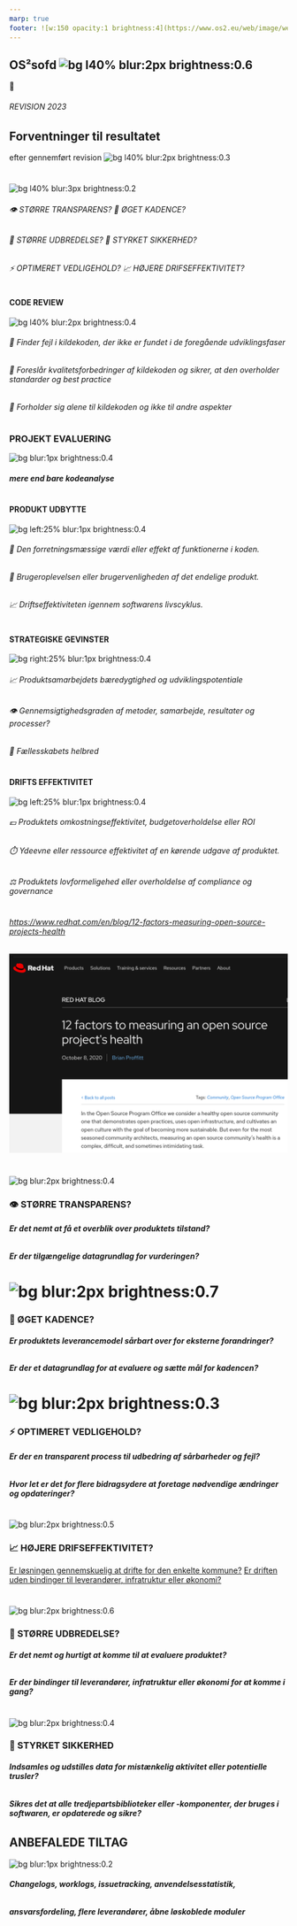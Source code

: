 ```yaml
---
marp: true
footer: ![w:150 opacity:1 brightness:4](https://www.os2.eu/web/image/website/1/logo/OS2%20%E2%80%93%20Offentligt%20digitaliseringsf%C3%A6llesskab?unique=8a4ead6)
---
```

<!--
theme: uncover
transition: dissolve
class:
 - invert
headingDivider: 2 
paginate: false
-->

## OS²sofd ![bg l40% blur:2px brightness:0.6](https://images.pexels.com/photos/1383416/pexels-photo-1383416.jpeg)
:small_blue_diamond:
###### REVISION 2023

## **Forventninger til resultatet**
 efter gennemført revision
![bg l40% blur:2px brightness:0.3](https://images.pexels.com/photos/3184660/pexels-photo-3184660.jpeg?auto=compress&cs=tinysrgb&w=1260&h=750&dpr=1)

#
![bg l40% blur:3px brightness:0.2](https://images.pexels.com/photos/131979/pexels-photo-131979.jpeg?auto=compress&cs=tinysrgb&w=1260&h=750&dpr=1)
###### 👁️ STØRRE TRANSPARENS?  🚀 ØGET KADENCE?
###### 💎 STØRRE UDBREDELSE? 🔐 STYRKET SIKKERHED?
######  ⚡ OPTIMERET VEDLIGEHOLD? 📈 HØJERE DRIFSEFFEKTIVITET?


#
#### **CODE REVIEW**
![bg l40% blur:2px brightness:0.4](https://images.pexels.com/photos/1102797/pexels-photo-1102797.png?auto=compress&cs=tinysrgb&w=1260&h=750&dpr=1)

###### 👾 Finder fejl i kildekoden, der ikke er fundet i de foregående udviklingsfaser
###### 💎 Foreslår kvalitetsforbedringer af kildekoden og sikrer, at den overholder standarder og best practice
###### 🧬 Forholder sig alene til kildekoden og ikke til andre aspekter

#
### PROJEKT EVALUERING 
![bg blur:1px brightness:0.4](https://images.pexels.com/photos/5428833/pexels-photo-5428833.jpeg?auto=compress&cs=tinysrgb&w=1260&h=750&dpr=1)
###### **mere end bare kodeanalyse**

#
#### **PRODUKT UDBYTTE**

![bg left:25% blur:1px brightness:0.4](https://images.pexels.com/photos/5428833/pexels-photo-5428833.jpeg?auto=compress&cs=tinysrgb&w=1260&h=750&dpr=1)

###### 🎯 Den forretningsmæssige værdi eller effekt af funktionerne i koden.
###### 👤 Brugeroplevelsen eller brugervenligheden af det endelige produkt.
###### 📈 Driftseffektiviteten igennem softwarens livscyklus.


#
#### **STRATEGISKE GEVINSTER**
![bg right:25% blur:1px brightness:0.4](https://images.pexels.com/photos/5428833/pexels-photo-5428833.jpeg?auto=compress&cs=tinysrgb&w=1260&h=750&dpr=1)
###### 📈 Produktsamarbejdets bæredygtighed og udviklingspotentiale
###### 👁️ Gennemsigtighedsgraden af metoder, samarbejde, resultater og processer?
###### 👥 Fællesskabets helbred

#
#### **DRIFTS EFFEKTIVITET**
![bg left:25% blur:1px brightness:0.4](https://images.pexels.com/photos/5428833/pexels-photo-5428833.jpeg?auto=compress&cs=tinysrgb&w=1260&h=750&dpr=1)
###### 💶 Produktets omkostningseffektivitet, budgetoverholdelse eller ROI
###### ⏱️ Ydeevne eller ressource effektivitet af en kørende udgave af produktet.
###### ⚖️ Produktets lovformeligehed eller overholdelse af compliance og governance

#
###### https://www.redhat.com/en/blog/12-factors-measuring-open-source-projects-health
![bg right w:620 ](../img/redhat_blog.png)

#
![bg blur:2px brightness:0.4](https://images.pexels.com/photos/2909083/pexels-photo-2909083.jpeg?auto=compress&cs=tinysrgb&w=1260&h=750&dpr=1)

### 👁️ STØRRE TRANSPARENS?
###### **Er det nemt at få et overblik over produktets tilstand?**

###### **Er der tilgængelige datagrundlag for vurderingen?**
# ![bg blur:2px brightness:0.7](https://images.pexels.com/photos/248747/pexels-photo-248747.jpeg)

### 🚀 ØGET KADENCE?
###### **Er produktets leverancemodel sårbart over for eksterne forandringer?**
###### **Er der et datagrundlag for at evaluere og sætte mål for kadencen?**

# ![bg blur:2px brightness:0.3](https://images.pexels.com/photos/5691642/pexels-photo-5691642.jpeg?auto=compress&cs=tinysrgb&w=1260&h=750&dpr=1)

### ⚡ OPTIMERET VEDLIGEHOLD?
###### **Er der en transparent process til udbedring af sårbarheder og fejl?**
###### **Hvor let er det for flere bidragsydere at foretage nødvendige ændringer og opdateringer?**

#
![bg blur:2px brightness:0.5](https://images.pexels.com/photos/227731/pexels-photo-227731.jpeg?auto=compress&cs=tinysrgb&w=1260&h=750&dpr=1)

### 📈 HØJERE DRIFSEFFEKTIVITET?
[Er løsningen gennemskuelig at drifte for den enkelte kommune?]()
[Er driften uden bindinger til leverandører, infratruktur eller økonomi?]()

#
![bg blur:2px brightness:0.6](https://images.pexels.com/photos/2014775/pexels-photo-2014775.jpeg?auto=compress&cs=tinysrgb&w=1260&h=750&dpr=1)

### 💎 STØRRE UDBREDELSE?
###### **Er det nemt og hurtigt at komme til at evaluere produktet?**
###### **Er der bindinger til leverandører, infratruktur eller økonomi for at komme i gang?**
#
![bg blur:2px brightness:0.4](https://images.pexels.com/photos/6366444/pexels-photo-6366444.jpeg)
### 🔐 STYRKET SIKKERHED
###### **Indsamles og udstilles data for mistænkelig aktivitet eller potentielle trusler?**
###### **Sikres det at alle tredjepartsbiblioteker eller -komponenter, der bruges i softwaren, er opdaterede og sikre?**

## ANBEFALEDE TILTAG
![bg blur:1px brightness:0.2](https://images.pexels.com/photos/1117132/pexels-photo-1117132.jpeg?auto=compress&cs=tinysrgb&w=1260&h=750&dpr=1)

###### **Changelogs, worklogs, issuetracking, anvendelsesstatistik,**
###### **ansvarsfordeling, flere leverandører, åbne løskoblede moduler**
